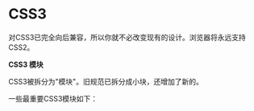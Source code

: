 # CSS3 

对CSS3已完全向后兼容，所以你就不必改变现有的设计。浏览器将永远支持CSS2。

**CSS3 模块**

CSS3被拆分为"模块"。旧规范已拆分成小块，还增加了新的。

一些最重要CSS3模块如下：